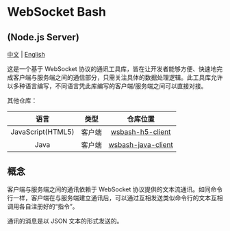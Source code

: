 # WebSocket Bash

## (Node.js Server)

[中文](README.md) | [English](README_eng.md)

这是一个基于 WebSocket 协议的通讯工具库，皆在让开发者能够方便、快速地完成客户端与服务端之间的通信部分，只需关注具体的数据处理逻辑。此工具库允许以多种语言编写，不同语言凭此库编写的客户端/服务端之间可以直接对接。

其他仓库：

|       语言        |  类型  |                           仓库位置                           |
| :---------------: | :----: | :----------------------------------------------------------: |
| JavaScript(HTML5) | 客户端 | [wsbash-h5-client](https://github.com/mcbbs-developer/wsbash-h5-client) |
|       Java        | 客户端 | [wsbash-java-client](https://github.com/mcbbs-developer/wsbash-java-client) |

## 概念

客户端与服务端之间的通讯依赖于 WebSocket 协议提供的文本流通讯。如同命令行一样，客户端在与服务端建立通讯后，可以通过互相发送类似命令行的文本互相调用各自注册好的“指令”。

通讯的消息是以 JSON 文本的形式发送的。
